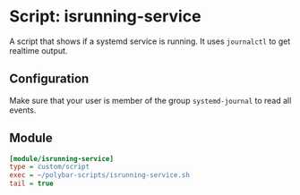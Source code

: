 # Script: isrunning-service

A script that shows if a systemd service is running. It uses `journalctl` to get realtime output.


## Configuration

Make sure that your user is member of the group `systemd-journal` to read all events.


## Module

```ini
[module/isrunning-service]
type = custom/script
exec = ~/polybar-scripts/isrunning-service.sh
tail = true
```
